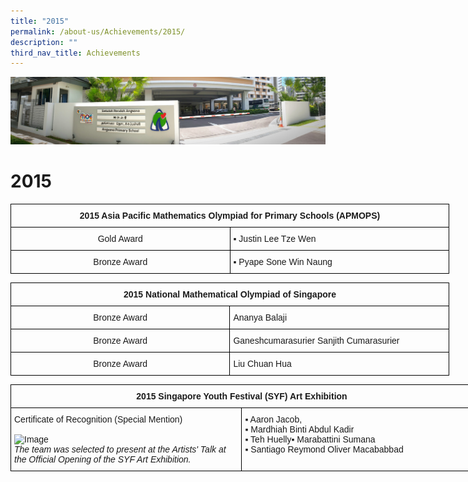 ```yaml
---
title: "2015"
permalink: /about-us/Achievements/2015/
description: ""
third_nav_title: Achievements
---
```

![](/images/About%20Us.jpg)

2015
====

<style type="text/css">
.tg  {border-collapse:collapse;border-spacing:0;}
.tg td{border-color:black;border-style:solid;border-width:1px;font-family:Arial, sans-serif;font-size:14px;
  overflow:hidden;padding:10px 5px;word-break:normal;}
.tg th{border-color:black;border-style:solid;border-width:1px;font-family:Arial, sans-serif;font-size:14px;
  font-weight:normal;overflow:hidden;padding:10px 5px;word-break:normal;}
.tg .tg-amwm{font-weight:bold;text-align:center;vertical-align:top}
.tg .tg-nrix{text-align:center;vertical-align:middle}
.tg .tg-0lax{text-align:left;vertical-align:top}
</style>
<table class="tg" style="undefined;table-layout: fixed; width: 702px">
<colgroup>
<col style="width: 351px">
<col style="width: 351px">
</colgroup>
<thead>
  <tr>
    <th class="tg-amwm" colspan="2">2015 Asia Pacific Mathematics Olympiad for Primary Schools (APMOPS)<br></th>
  </tr>
</thead>
<tbody>
  <tr>
    <td class="tg-nrix">Gold Award<br></td>
    <td class="tg-0lax"><span style="font-weight:400;font-style:normal;text-decoration:none">▪ </span>Justin Lee Tze Wen</td>
  </tr>
  <tr>
    <td class="tg-nrix">Bronze Award<br></td>
    <td class="tg-0lax"><span style="font-weight:400;font-style:normal;text-decoration:none">▪ </span>Pyape Sone Win Naung</td>
  </tr>
</tbody>
</table>


<style type="text/css">
.tg  {border-collapse:collapse;border-spacing:0;}
.tg td{border-color:black;border-style:solid;border-width:1px;font-family:Arial, sans-serif;font-size:14px;
  overflow:hidden;padding:10px 5px;word-break:normal;}
.tg th{border-color:black;border-style:solid;border-width:1px;font-family:Arial, sans-serif;font-size:14px;
  font-weight:normal;overflow:hidden;padding:10px 5px;word-break:normal;}
.tg .tg-amwm{font-weight:bold;text-align:center;vertical-align:top}
.tg .tg-nrix{text-align:center;vertical-align:middle}
.tg .tg-0lax{text-align:left;vertical-align:top}
</style>
<table class="tg" style="undefined;table-layout: fixed; width: 702px">
<colgroup>
<col style="width: 351px">
<col style="width: 351px">
</colgroup>
<thead>
  <tr>
    <th class="tg-amwm" colspan="2">2015 National Mathematical Olympiad of Singapore<br></th>
  </tr>
</thead>
<tbody>
  <tr>
    <td class="tg-nrix">Bronze Award<br></td>
    <td class="tg-0lax">    Ananya Balaji</td>
  </tr>
  <tr>
    <td class="tg-nrix">Bronze Award<br></td>
    <td class="tg-0lax">    Ganeshcumarasurier Sanjith Cumarasurier</td>
  </tr>
  <tr>
    <td class="tg-nrix">Bronze Award<br></td>
    <td class="tg-0lax">    Liu Chuan Hua</td>
  </tr>
</tbody>
</table>


<style type="text/css">
.tg  {border-collapse:collapse;border-spacing:0;}
.tg td{border-color:black;border-style:solid;border-width:1px;font-family:Arial, sans-serif;font-size:14px;
  overflow:hidden;padding:10px 5px;word-break:normal;}
.tg th{border-color:black;border-style:solid;border-width:1px;font-family:Arial, sans-serif;font-size:14px;
  font-weight:normal;overflow:hidden;padding:10px 5px;word-break:normal;}
.tg .tg-amwm{font-weight:bold;text-align:center;vertical-align:top}
.tg .tg-0lax{text-align:left;vertical-align:top}
</style>
<table class="tg" style="undefined;table-layout: fixed; width: 740px">
<colgroup>
<col style="width: 370px">
<col style="width: 370px">
</colgroup>
<thead>
  <tr>
    <th class="tg-amwm" colspan="2">2015 Singapore Youth Festival (SYF) Art Exhibition</th>
  </tr>
</thead>
<tbody>
  <tr>
    <td class="tg-0lax">Certificate of Recognition (Special Mention)<br><br><img src="https://angsanapri.moe.edu.sg/qql/slot/u167/2022/Achievements/2015/2015%20SYF%20artists%20talk_very%20sm.jpg" alt="Image" width="100" height="64"><br><span style="font-style:italic">The team was selected to present at the Artists' Talk at the Official Opening of the SYF Art Exhibition.</span><br></td>
    <td class="tg-0lax"><span style="font-weight:400;font-style:normal;text-decoration:none">▪ </span>Aaron Jacob,<br><span style="font-weight:400;font-style:normal;text-decoration:none">▪ </span>Mardhiah Binti Abdul Kadir<br><span style="font-weight:400;font-style:normal;text-decoration:none">▪ </span>Teh Huelly<span style="font-weight:400;font-style:normal;text-decoration:none">▪ </span>Marabattini Sumana<br><span style="font-weight:400;font-style:normal;text-decoration:none">▪ </span>Santiago Reymond Oliver Macababbad</td>
  </tr>
</tbody>
</table>